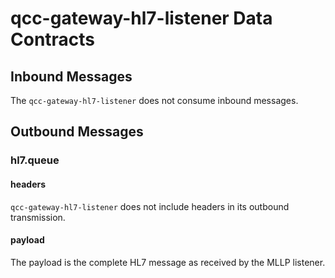 # qcc-gateway-hl7-listener Data Contracts

## Inbound Messages

The `qcc-gateway-hl7-listener` does not consume inbound messages.

## Outbound Messages

### hl7.queue

#### headers

`qcc-gateway-hl7-listener` does not include headers in its outbound transmission.

#### payload

The payload is the complete HL7 message as received by the MLLP listener.
